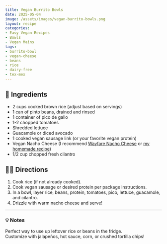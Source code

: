 ```yaml
---
title: Vegan Burrito Bowls
date: 2025-05-04
image: /assets/images/vegan-burrito-bowls.png
layout: recipe
categories:
- Easy Vegan Recipes
- Bowls
- Vegan Mains
tags:
- burrito-bowl
- vegan-cheese
- beans
- rice
- dairy-free
- tex-mex
---
```


## 🧾 Ingredients

- 2 cups cooked brown rice (adjust based on servings)  
- 1 can of pinto beans, drained and rinsed  
- 1 container of pico de gallo  
- 1-2 chopped tomatoes  
- Shredded lettuce  
- Guacamole or diced avocado  
- 1 cooked vegan sausage link (or your favorite vegan protein)  
- Vegan Nacho Cheese (I recommend [Wayfare Nacho Cheese](#) or [my homemade recipe](#))  
- 1/2 cup chopped fresh cilantro  

## 👩‍🍳 Directions

1. Cook rice (if not already cooked).  
2. Cook vegan sausage or desired protein per package instructions.  
3. In a bowl, layer rice, beans, protein, tomatoes, pico, lettuce, guacamole, and cilantro.  
4. Drizzle with warm nacho cheese and serve!


---

### 💡 Notes

Perfect way to use up leftover rice or beans in the fridge.  
Customize with jalapeños, hot sauce, corn, or crushed tortilla chips!


